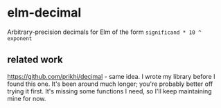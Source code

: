 # elm-decimal

Arbitrary-precision decimals for Elm of the form `significand * 10 ^ exponent`

## related work

https://github.com/prikhi/decimal - same idea. I wrote my library before I found this one. It's been around much longer; you're probably better off trying it first. It's missing some functions I need, so I'll keep maintaining mine for now.

